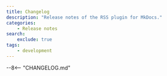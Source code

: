 ```yaml
---
title: Changelog
description: "Release notes of the RSS plugin for MkDocs."
categories:
    - Release notes
search:
    exclude: true
tags:
    - development
---
```


--8<-- "CHANGELOG.md"
